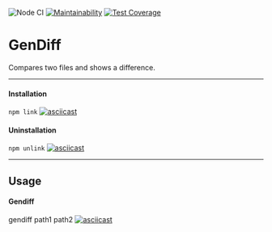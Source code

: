 ![Node CI](https://github.com/krisgordey/frontend-project-lvl2/workflows/Node%20CI/badge.svg)
[![Maintainability](https://api.codeclimate.com/v1/badges/2c3dd1f492d0fa2f8962/maintainability)](https://codeclimate.com/github/krisgordey/frontend-project-lvl2/maintainability)
[![Test Coverage](https://api.codeclimate.com/v1/badges/2c3dd1f492d0fa2f8962/test_coverage)](https://codeclimate.com/github/krisgordey/frontend-project-lvl2/test_coverage)

# GenDiff
Compares two files and shows a difference.


---

#### Installation
```npm link```
[![asciicast](https://asciinema.org/a/nth6G2JGTkiGt65g4zNi2CNrM.svg)](https://asciinema.org/a/nth6G2JGTkiGt65g4zNi2CNrM)


#### Uninstallation
```npm unlink```
[![asciicast](https://asciinema.org/a/5UhJJKTlvnjsSk4shuSPqs5yq.svg)](https://asciinema.org/a/5UhJJKTlvnjsSk4shuSPqs5yq)


---

## Usage

#### Gendiff

gendiff path1 path2
[![asciicast](https://asciinema.org/a/DLLroIvOieM6pkOx3no21zIut.svg)](https://asciinema.org/a/DLLroIvOieM6pkOx3no21zIut)

